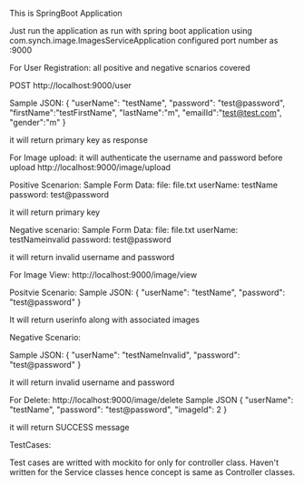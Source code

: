 This is SpringBoot Application

Just run the application as run with spring boot application using com.synch.image.ImagesServiceApplication
configured port number as :9000






For User Registration: all positive and negative scnarios covered 

POST
http://localhost:9000/user

Sample JSON:
{
  "userName": "testName",
  "password": "test@password",
  "firstName":"testFirstName",
  "lastName":"m",
  "emailId":"test@test.com",
  "gender":"m"
}

it will return primary key as response










For Image upload: it will authenticate the username and password before upload
http://localhost:9000/image/upload

Positive Scenarion:
Sample Form Data:
file: file.txt
userName: testName
password: test@password

it will return primary key


Negative scenario:
Sample Form Data:
file: file.txt
userName: testNameinvalid
password: test@password

it will return invalid username and password














For Image View:
http://localhost:9000/image/view

Positvie Scenario:
Sample JSON:
{
  "userName": "testName",
  "password": "test@password"
}

It will return userinfo along with associated images

Negative Scenario:

Sample JSON:
{
  "userName": "testNameInvalid",
  "password": "test@password"
}

it will return invalid username and password














For Delete:
http://localhost:9000/image/delete
Sample JSON
{
  "userName": "testName",
  "password": "test@password",
  "imageId": 2
}

it will return SUCCESS message


TestCases:

Test cases are writted with mockito for only for controller class.
Haven't written for the Service classes hence concept is same as Controller classes.


